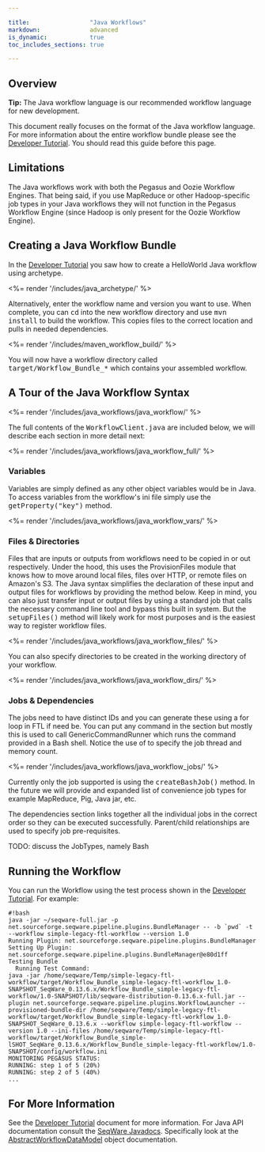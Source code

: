```yaml
---

title:                 "Java Workflows"
markdown:              advanced
is_dynamic:            true
toc_includes_sections: true

---
```


<!-- TODO: 
* add more info on variables defined like random
-->

## Overview

<p class="warning"><strong>Tip:</strong> The Java workflow language is 
our recommended workflow language for new development.</p>

This document really focuses on the format of the Java workflow language. For
more information about the entire workflow bundle please see the [Developer
Tutorial](/docs/3-getting-started/developer-tutorial/).  You should read this
guide before this page.

## Limitations

The Java workflows work with both the Pegasus and Oozie Workflow Engines. 
That being said, if you use MapReduce or other Hadoop-specific job types in your Java
workflows they will not function in the Pegasus Workflow Engine (since
Hadoop is only present for the Oozie Workflow Engine).

## Creating a Java Workflow Bundle

In the [Developer Tutorial](/docs/3-getting-started/developer-tutorial/) you
saw how to create a HelloWorld Java workflow using archetype.

<%= render '/includes/java_archetype/' %>

Alternatively, enter the workflow name and version you want to use.  When complete, you can
<tt>cd</tt> into the new workflow directory and use <tt>mvn install</tt> to
build the workflow. This copies files to the correct location and pulls in
needed dependencies.

<%= render '/includes/maven_workflow_build/' %>

You will now have a workflow directory called <tt>target/Workflow_Bundle_*</tt>
which contains your assembled workflow.

## A Tour of the Java Workflow Syntax

<%= render '/includes/java_workflows/java_workflow/' %>

The full contents of the <tt>WorkflowClient.java</tt> are included below, we will describe each section in more detail next:

<%= render '/includes/java_workflows/java_workflow_full/' %>

### Variables

Variables are simply defined as any other object variables would be in Java. To
access variables from the workflow's ini file simply use the
<tt>getProperty("key")</tt> method.

<%= render '/includes/java_workflows/java_workflow_vars/' %>

### Files & Directories

Files that are inputs or outputs from workflows need to be copied in or out
respectively.  Under the hood, this uses the ProvisionFiles module that knows
how to move around local files, files over HTTP, or remote files on Amazon's
S3. The Java syntax simplifies the declaration of these input and output files
for workflows by providing the method below. Keep in mind, you can also just
transfer input or output files by using a standard job that calls the necessary
command line tool and bypass this built in system. But the
<tt>setupFiles()</tt> method will likely work for most purposes and is the
easiest way to register workflow files.

<%= render '/includes/java_workflows/java_workflow_files/' %>

You can also specify directories to be created in the working directory of your workflow.

<%= render '/includes/java_workflows/java_workflow_dirs/' %>

### Jobs & Dependencies

The jobs need to have distinct IDs and you can generate these using a for loop
in FTL if need be. You can put any command in the <tt><argument></tt> section
but mostly this is used to call GenericCommandRunner which runs the command
provided in a Bash shell. Notice the use of <tt><profile></tt> to specify the
job thread and memory count.

<%= render '/includes/java_workflows/java_workflow_jobs/' %>

Currently only the job supported is using the <tt>createBashJob()</tt> method. In the
future we will provide and expanded list of convenience job types for example
MapReduce, Pig, Java jar, etc.

The dependencies section links together all the individual jobs in the correct
order so they can be executed successfully. Parent/child relationships are used
to specify job pre-requisites.

TODO: discuss the JobTypes, namely Bash

## Running the Workflow

You can run the Workflow using the test process shown in the [Developer Tutorial](/docs/3-getting-started/developer-tutorial/).  For example:

<pre><code>#!bash
java -jar ~/seqware-full.jar -p net.sourceforge.seqware.pipeline.plugins.BundleManager -- -b `pwd` -t --workflow simple-legacy-ftl-workflow --version 1.0
Running Plugin: net.sourceforge.seqware.pipeline.plugins.BundleManager
Setting Up Plugin: net.sourceforge.seqware.pipeline.plugins.BundleManager@e80d1ff
Testing Bundle
  Running Test Command:
java -jar /home/seqware/Temp/simple-legacy-ftl-workflow/target/Workflow_Bundle_simple-legacy-ftl-workflow_1.0-SNAPSHOT_SeqWare_0.13.6.x/Workflow_Bundle_simple-legacy-ftl-workflow/1.0-SNAPSHOT/lib/seqware-distribution-0.13.6.x-full.jar --plugin net.sourceforge.seqware.pipeline.plugins.WorkflowLauncher --provisioned-bundle-dir /home/seqware/Temp/simple-legacy-ftl-workflow/target/Workflow_Bundle_simple-legacy-ftl-workflow_1.0-SNAPSHOT_SeqWare_0.13.6.x --workflow simple-legacy-ftl-workflow --version 1.0 --ini-files /home/seqware/Temp/simple-legacy-ftl-workflow/target/Workflow_Bundle_simple-lSHOT_SeqWare_0.13.6.x/Workflow_Bundle_simple-legacy-ftl-workflow/1.0-SNAPSHOT/config/workflow.ini
MONITORING PEGASUS STATUS:
RUNNING: step 1 of 5 (20%)
RUNNING: step 2 of 5 (40%)
...
</code></pre>

## For More Information

See the  [Developer Tutorial](/docs/3-getting-started/developer-tutorial/)
document for more information. For Java API documentation consult the [SeqWare
Javadocs](/javadoc/git_0.13.6.2/apidocs/index.html). Specifically look at the
[AbstractWorkflowDataModel](/javadoc/git_0.13.6.2/apidocs/net/sourceforge/seqware/pipeline/workflowV2/AbstractWorkflowDataModel.html)
object documentation.
